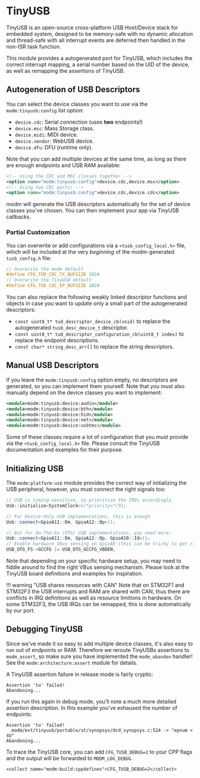 # TinyUSB

TinyUSB is an open-source cross-platform USB Host/Device stack for embedded
system, designed to be memory-safe with no dynamic allocation and thread-safe
with all interrupt events are deferred then handled in the non-ISR task
function.

This module provides a autogenerated port for TinyUSB, which includes the
correct interrupt mapping, a serial number based on the UID of the device,
as well as remapping the assertions of TinyUSB.


## Autogeneration of USB Descriptors

You can select the device classes you want to use via the `modm:tinyusb:config`
list option:

- `device.cdc`: Serial connection (uses **two** endpoints!)
- `device.msc`: Mass Storage class.
- `device.midi`: MIDI device.
- `device.vendor`: WebUSB device.
- `device.dfu`: DFU (runtime only).

Note that you can add multiple devices at the same time, as long as there are
enough endpoints and USB RAM available:

```xml
<!-- Using the CDC and MSC classes together -->
<option name="modm:tinyusb:config">device.cdc,device.msc</option>
<!-- Using two CDC ports! -->
<option name="modm:tinyusb:config">device.cdc,device.cdc</option>
```

modm will generate the USB descriptors automatically for the set of device
classes you've chosen. You can then implement your app via TinyUSB callbacks.


### Partial Customization

You can overwrite or add configurations via a `<tusb_config_local.h>` file,
which will be included at the very *beginning* of the modm-generated
`tusb_config.h` file:

```c
// Overwrite the modm default
#define CFG_TUD_CDC_TX_BUFSIZE 1024
// Overwrite the TinyUSB default
#define CFG_TUD_CDC_EP_BUFSIZE 1024
```

You can also replace the following weakly linked descriptor functions and
objects in case you want to update only a small part of the autogenerated
descriptors:

- `const uint8_t* tud_descriptor_device_cb(void)` to replace the autogenerated
  `tusb_desc_device_t` descriptor.
- `const uint8_t* tud_descriptor_configuration_cb(uint8_t index)` to replace
  the endpoint descriptions.
- `const char* string_desc_arr[]` to replace the string descriptors.


## Manual USB Descriptors

If you leave the `modm:tinyusb:config` option empty, no descriptors are
generated, so you can implement them yourself. Note that you must also
manually depend on the device classes you want to implement:

```xml
<module>modm:tinyusb:device:audio</module>
<module>modm:tinyusb:device:bth</module>
<module>modm:tinyusb:device:hid</module>
<module>modm:tinyusb:device:net</module>
<module>modm:tinyusb:device:usbtmc</module>
```

Some of these classes require a lot of configuration that you must provide via
the `<tusb_config_local.h>` file. Please consult the TinyUSB documentation and
examples for their purpose.


## Initializing USB

The `modm:platform:usb` module provides the correct way of initializing the USB
peripheral, however, you must connect the right signals too:

```cpp
// USB is timing-sensitive, so prioritize the IRQs accordingly
Usb::initialize<SystemClock>(/*priority=*/3);

// For Device-Only USB implementations, this is enough
Usb::connect<GpioA11::Dm, GpioA12::Dp>();

// But for On-The-Go (OTG) USB implementations, you need more:
Usb::connect<GpioA11::Dm, GpioA12::Dp, GpioA10::Id>();
// Enable hardware Vbus sensing on GpioA9 (this can be tricky to get right!)
USB_OTG_FS->GCCFG |= USB_OTG_GCCFG_VBDEN;
```

Note that depending on your specific hardware setup, you may need to fiddle
around to find the right VBus sensing mechanism. Please look at the TinyUSB
board definitions and examples for inspiration.

!!! warning "USB shares resources with CAN"
	Note that on STM32F1 and STM32F3 the USB interrupts and RAM are shared with CAN,
	thus there are conflicts in IRQ definitions as well as resource limitions in
	hardware. On some STM32F3, the USB IRQs can be remapped, this is done
	automatically by our port.


## Debugging TinyUSB

Since we've made it so easy to add multiple device classes, it's also easy to
run out of endpoints or RAM. Therefore we reroute TinyUSBs assertions to
`modm_assert`, so make sure you have implemented the `modm_abandon` handler!
See the `modm:architecture:assert` module for details.

A TinyUSB assertion failure in release mode is fairly cryptic:

```
Assertion 'tu' failed!
Abandoning...
```

If you run this again in debug mode, you'll note a much more detailed assertion
description. In this example you've exhaused the number of endpoints:

```
Assertion 'tu' failed!
  modm/ext/tinyusb/portable/st/synopsys/dcd_synopsys.c:524 -> "epnum < 4U"
Abandoning...
```

To trace the TinyUSB core, you can add `CFG_TUSB_DEBUG=2` to your CPP flags and
the output will be forwarded to `MODM_LOG_DEBUG`.

```
<collect name="modm:build:cppdefines">CFG_TUSB_DEBUG=2</collect>
```
